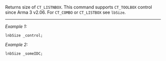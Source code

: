 Returns size of `CT_LISTNBOX`. This command supports `CT_TOOLBOX` control since Arma 3 v2.06. For `CT_COMBO` or `CT_LISTBOX` see `lbSize`.


---
*Example 1:*
```sqf
lnbSize _control;
```

*Example 2:*
```sqf
lnbSize _someIDC;
```